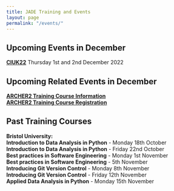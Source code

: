```yaml
---
title: JADE Training and Events
layout: page
permalink: "/events/"
---
```


## Upcoming Events in December 

**[CIUK22](https://www.scd.stfc.ac.uk/Pages/CIUK2022.aspx)** Thursday 1st and 2nd December 2022 
<br>

## Upcoming Related Events in December 

**[ARCHER2 Training Course Information](https://www.archer2.ac.uk/training/courses/221213-modern-fortran/)**
<br>
**[ARCHER2 Training Course Registration](https://www.archer2.ac.uk/training/#upcoming-training)** 
<br>
## Past Training Courses 

**Bristol University:**
<br>
**Introduction to Data Analysis in Python** - Monday 18th October
<br>
**Introduction to Data Analysis in Python** - Friday 22nd October 
<br>
**Best practices in Software Engineering** - Monday 1st November 
<br>
**Best practices in Software Engineering** - 5th November 
<br>
**Introducing Git Version Control** - Monday 8th November 
<br>
**Introducing Git Version Control** - Friday 12th November 
<br>
**Applied Data Analysis in Python** - Monday 15th November 
<br>
